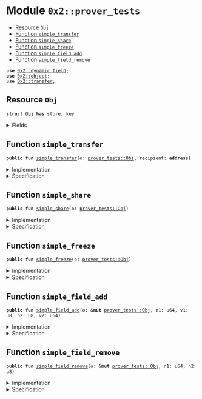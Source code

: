 
<a name="0x2_prover_tests"></a>

# Module `0x2::prover_tests`



-  [Resource `Obj`](#0x2_prover_tests_Obj)
-  [Function `simple_transfer`](#0x2_prover_tests_simple_transfer)
-  [Function `simple_share`](#0x2_prover_tests_simple_share)
-  [Function `simple_freeze`](#0x2_prover_tests_simple_freeze)
-  [Function `simple_field_add`](#0x2_prover_tests_simple_field_add)
-  [Function `simple_field_remove`](#0x2_prover_tests_simple_field_remove)


<pre><code><b>use</b> <a href="dynamic_field.md#0x2_dynamic_field">0x2::dynamic_field</a>;
<b>use</b> <a href="object.md#0x2_object">0x2::object</a>;
<b>use</b> <a href="transfer.md#0x2_transfer">0x2::transfer</a>;
</code></pre>



<a name="0x2_prover_tests_Obj"></a>

## Resource `Obj`



<pre><code><b>struct</b> <a href="prover_tests.md#0x2_prover_tests_Obj">Obj</a> <b>has</b> store, key
</code></pre>



<details>
<summary>Fields</summary>


<dl>
<dt>
<code>id: <a href="object.md#0x2_object_UID">object::UID</a></code>
</dt>
<dd>

</dd>
</dl>


</details>

<a name="0x2_prover_tests_simple_transfer"></a>

## Function `simple_transfer`



<pre><code><b>public</b> <b>fun</b> <a href="prover_tests.md#0x2_prover_tests_simple_transfer">simple_transfer</a>(o: <a href="prover_tests.md#0x2_prover_tests_Obj">prover_tests::Obj</a>, recipient: <b>address</b>)
</code></pre>



<details>
<summary>Implementation</summary>


<pre><code><b>public</b> <b>fun</b> <a href="prover_tests.md#0x2_prover_tests_simple_transfer">simple_transfer</a>(o: <a href="prover_tests.md#0x2_prover_tests_Obj">Obj</a>, recipient: <b>address</b>) {
    sui::transfer::transfer(o, recipient);
}
</code></pre>



</details>

<details>
<summary>Specification</summary>



<pre><code><b>ensures</b> sui::prover::owned_by(o, recipient);
<b>aborts_if</b> <b>false</b>;
</code></pre>



</details>

<a name="0x2_prover_tests_simple_share"></a>

## Function `simple_share`



<pre><code><b>public</b> <b>fun</b> <a href="prover_tests.md#0x2_prover_tests_simple_share">simple_share</a>(o: <a href="prover_tests.md#0x2_prover_tests_Obj">prover_tests::Obj</a>)
</code></pre>



<details>
<summary>Implementation</summary>


<pre><code><b>public</b> <b>fun</b> <a href="prover_tests.md#0x2_prover_tests_simple_share">simple_share</a>(o: <a href="prover_tests.md#0x2_prover_tests_Obj">Obj</a>) {
    sui::transfer::share_object(o)
}
</code></pre>



</details>

<details>
<summary>Specification</summary>



<pre><code><b>ensures</b> sui::prover::shared(o);
<b>aborts_if</b> sui::prover::owned(o);
</code></pre>



</details>

<a name="0x2_prover_tests_simple_freeze"></a>

## Function `simple_freeze`



<pre><code><b>public</b> <b>fun</b> <a href="prover_tests.md#0x2_prover_tests_simple_freeze">simple_freeze</a>(o: <a href="prover_tests.md#0x2_prover_tests_Obj">prover_tests::Obj</a>)
</code></pre>



<details>
<summary>Implementation</summary>


<pre><code><b>public</b> <b>fun</b> <a href="prover_tests.md#0x2_prover_tests_simple_freeze">simple_freeze</a>(o: <a href="prover_tests.md#0x2_prover_tests_Obj">Obj</a>) {
    sui::transfer::freeze_object(o)
}
</code></pre>



</details>

<details>
<summary>Specification</summary>



<pre><code><b>ensures</b> sui::prover::immutable(o);
<b>aborts_if</b> sui::prover::owned(o);
</code></pre>



</details>

<a name="0x2_prover_tests_simple_field_add"></a>

## Function `simple_field_add`



<pre><code><b>public</b> <b>fun</b> <a href="prover_tests.md#0x2_prover_tests_simple_field_add">simple_field_add</a>(o: &<b>mut</b> <a href="prover_tests.md#0x2_prover_tests_Obj">prover_tests::Obj</a>, n1: u64, v1: u8, n2: u8, v2: u64)
</code></pre>



<details>
<summary>Implementation</summary>


<pre><code><b>public</b> <b>fun</b> <a href="prover_tests.md#0x2_prover_tests_simple_field_add">simple_field_add</a>(o: &<b>mut</b> <a href="prover_tests.md#0x2_prover_tests_Obj">Obj</a>, n1: u64, v1: u8, n2: u8, v2: u64) {
    sui::dynamic_field::add(&<b>mut</b> o.id, n1, v1);
    sui::dynamic_field::add(&<b>mut</b> o.id, n2, v2);
}
</code></pre>



</details>

<details>
<summary>Specification</summary>



<pre><code><b>aborts_if</b> sui::prover::has_field(o, n1);
<b>aborts_if</b> sui::prover::has_field(o, n2);
<b>ensures</b> sui::prover::has_field(o, n1);
<b>ensures</b> sui::prover::has_field(o, n2);
<b>ensures</b> sui::prover::num_fields&lt;<a href="prover_tests.md#0x2_prover_tests_Obj">Obj</a>,u64&gt;(o) == <b>old</b>(sui::prover::num_fields&lt;<a href="prover_tests.md#0x2_prover_tests_Obj">Obj</a>,u64&gt;(o)) + 1;
<b>ensures</b> sui::prover::num_fields&lt;<a href="prover_tests.md#0x2_prover_tests_Obj">Obj</a>,u8&gt;(o) == <b>old</b>(sui::prover::num_fields&lt;<a href="prover_tests.md#0x2_prover_tests_Obj">Obj</a>,u8&gt;(o)) + 1;
</code></pre>



</details>

<a name="0x2_prover_tests_simple_field_remove"></a>

## Function `simple_field_remove`



<pre><code><b>public</b> <b>fun</b> <a href="prover_tests.md#0x2_prover_tests_simple_field_remove">simple_field_remove</a>(o: &<b>mut</b> <a href="prover_tests.md#0x2_prover_tests_Obj">prover_tests::Obj</a>, n1: u64, n2: u8)
</code></pre>



<details>
<summary>Implementation</summary>


<pre><code><b>public</b> <b>fun</b> <a href="prover_tests.md#0x2_prover_tests_simple_field_remove">simple_field_remove</a>(o: &<b>mut</b> <a href="prover_tests.md#0x2_prover_tests_Obj">Obj</a>, n1: u64, n2: u8) {
    sui::dynamic_field::remove&lt;u64,u8&gt;(&<b>mut</b> o.id, n1);
    sui::dynamic_field::remove&lt;u8,u64&gt;(&<b>mut</b> o.id, n2);
}
</code></pre>



</details>

<details>
<summary>Specification</summary>



<pre><code><b>aborts_if</b> !sui::prover::has_field(o, n1);
<b>aborts_if</b> !sui::prover::has_field(o, n2);
<b>ensures</b> !sui::prover::has_field(o, n1);
<b>ensures</b> !sui::prover::has_field(o, n2);
<b>ensures</b> sui::prover::num_fields&lt;<a href="prover_tests.md#0x2_prover_tests_Obj">Obj</a>,u64&gt;(o) == <b>old</b>(sui::prover::num_fields&lt;<a href="prover_tests.md#0x2_prover_tests_Obj">Obj</a>,u64&gt;(o)) - 1;
<b>ensures</b> sui::prover::num_fields&lt;<a href="prover_tests.md#0x2_prover_tests_Obj">Obj</a>,u8&gt;(o) == <b>old</b>(sui::prover::num_fields&lt;<a href="prover_tests.md#0x2_prover_tests_Obj">Obj</a>,u8&gt;(o)) - 1;
</code></pre>



</details>
